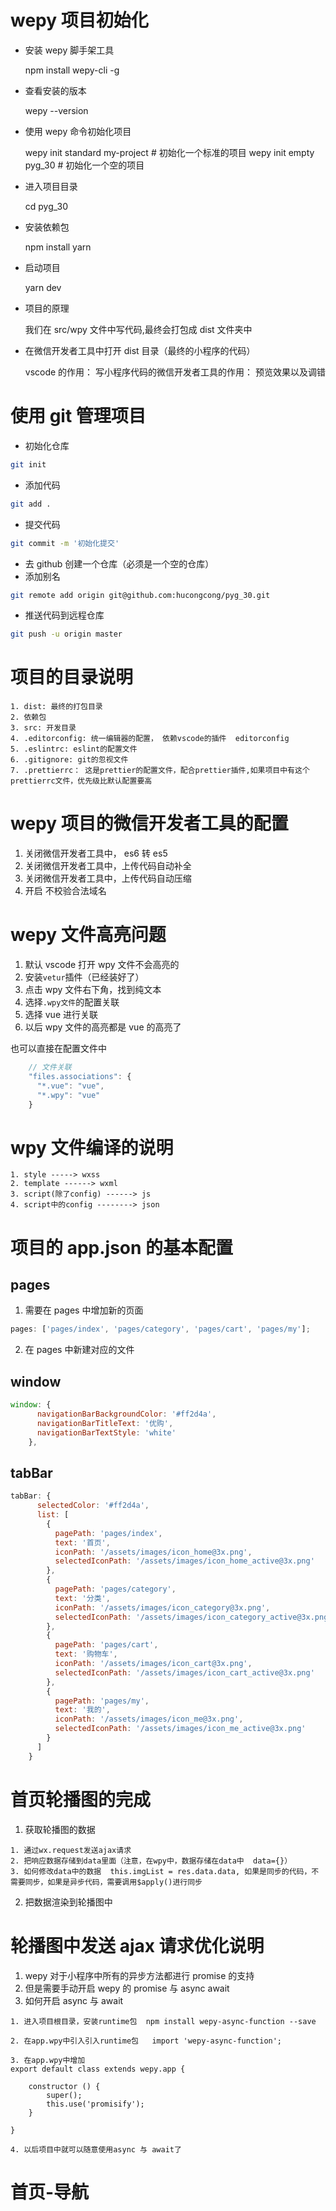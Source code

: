 # wepy 项目初始化

* 安装 wepy 脚手架工具

  npm install wepy-cli -g

* 查看安装的版本

  wepy --version

* 使用 wepy 命令初始化项目

  wepy init standard my-project # 初始化一个标准的项目
  wepy init empty pyg_30 # 初始化一个空的项目

* 进入项目目录

  cd pyg_30

* 安装依赖包

  npm install
  yarn

* 启动项目

  yarn dev

* 项目的原理

  我们在 src/wpy 文件中写代码,最终会打包成 dist 文件夹中

* 在微信开发者工具中打开 dist 目录（最终的小程序的代码）

  vscode 的作用： 写小程序代码的微信开发者工具的作用： 预览效果以及调错

# 使用 git 管理项目

* 初始化仓库

```bash
git init
```

* 添加代码

```bash
git add .
```

* 提交代码

```bash
git commit -m '初始化提交'
```

* 去 github 创建一个仓库（必须是一个空的仓库）
* 添加别名

```bash
git remote add origin git@github.com:hucongcong/pyg_30.git
```

* 推送代码到远程仓库

```bash
git push -u origin master
```

# 项目的目录说明

```
1. dist: 最终的打包目录
2. 依赖包
3. src: 开发目录
4. .editorconfig: 统一编辑器的配置， 依赖vscode的插件  editorconfig
5. .eslintrc: eslint的配置文件
6. .gitignore: git的忽视文件
7. .prettierrc： 这是prettier的配置文件，配合prettier插件,如果项目中有这个prettierrc文件，优先级比默认配置要高
```

# wepy 项目的微信开发者工具的配置

1.  关闭微信开发者工具中， es6 转 es5
2.  关闭微信开发者工具中，上传代码自动补全
3.  关闭微信开发者工具中，上传代码自动压缩
4.  开启 不校验合法域名

# wepy 文件高亮问题

1.  默认 vscode 打开 wpy 文件不会高亮的
2.  安装`vetur`插件（已经装好了）
3.  点击 wpy 文件右下角，找到纯文本
4.  选择`.wpy文件`的配置关联
5.  选择 vue 进行关联
6.  以后 wpy 文件的高亮都是 vue 的高亮了

也可以直接在配置文件中

```js
    // 文件关联
    "files.associations": {
      "*.vue": "vue",
      "*.wpy": "vue"
    }
```

# wpy 文件编译的说明

```
1. style -----> wxss
2. template ------> wxml
3. script(除了config) ------> js
4. script中的config --------> json
```

# 项目的 app.json 的基本配置

## pages

1.  需要在 pages 中增加新的页面

```js
pages: ['pages/index', 'pages/category', 'pages/cart', 'pages/my'];
```

2.  在 pages 中新建对应的文件

## window

```js
window: {
      navigationBarBackgroundColor: '#ff2d4a',
      navigationBarTitleText: '优购',
      navigationBarTextStyle: 'white'
    },
```

## tabBar

```js
tabBar: {
      selectedColor: '#ff2d4a',
      list: [
        {
          pagePath: 'pages/index',
          text: '首页',
          iconPath: '/assets/images/icon_home@3x.png',
          selectedIconPath: '/assets/images/icon_home_active@3x.png'
        },
        {
          pagePath: 'pages/category',
          text: '分类',
          iconPath: '/assets/images/icon_category@3x.png',
          selectedIconPath: '/assets/images/icon_category_active@3x.png'
        },
        {
          pagePath: 'pages/cart',
          text: '购物车',
          iconPath: '/assets/images/icon_cart@3x.png',
          selectedIconPath: '/assets/images/icon_cart_active@3x.png'
        },
        {
          pagePath: 'pages/my',
          text: '我的',
          iconPath: '/assets/images/icon_me@3x.png',
          selectedIconPath: '/assets/images/icon_me_active@3x.png'
        }
      ]
    }
```

# 首页轮播图的完成

1.  获取轮播图的数据

```
1. 通过wx.request发送ajax请求
2. 把响应数据存储到data里面（注意，在wpy中，数据存储在data中  data={}）
3. 如何修改data中的数据  this.imgList = res.data.data, 如果是同步的代码，不需要同步，如果是异步代码，需要调用$apply()进行同步
```

2.  把数据渲染到轮播图中

# 轮播图中发送 ajax 请求优化说明

1.  wepy 对于小程序中所有的异步方法都进行 promise 的支持
2.  但是需要手动开启 wepy 的 promise 与 async await
3.  如何开启 async 与 await

```
1. 进入项目根目录，安装runtime包  npm install wepy-async-function --save

2. 在app.wpy中引入引入runtime包   import 'wepy-async-function';

3. 在app.wpy中增加
export default class extends wepy.app {

    constructor () {
        super();
        this.use('promisify');
    }

}

4. 以后项目中就可以随意使用async 与 await了
```

# 首页-导航
